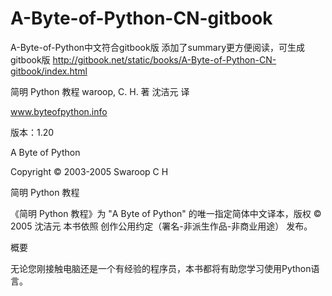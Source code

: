 # A-Byte-of-Python-CN-gitbook
A-Byte-of-Python中文符合gitbook版
添加了summary更方便阅读，可生成gitbook版
http://gitbook.net/static/books/A-Byte-of-Python-CN-gitbook/index.html

简明 Python 教程
waroop, C. H. 著 沈洁元 译

www.byteofpython.info

版本：1.20

A Byte of Python

Copyright © 2003-2005 Swaroop C H

简明 Python 教程

《简明 Python 教程》为 "A Byte of Python" 的唯一指定简体中文译本，版权 © 2005 沈洁元 本书依照 创作公用约定（署名-非派生作品-非商业用途） 发布。

概要

无论您刚接触电脑还是一个有经验的程序员，本书都将有助您学习使用Python语言。
